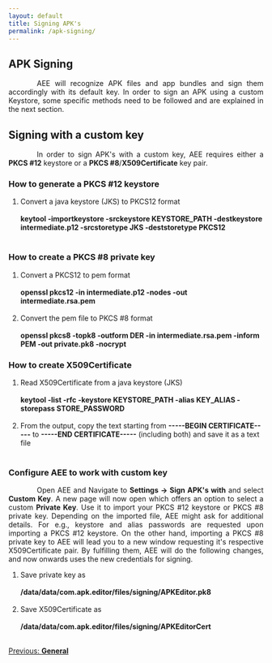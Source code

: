 ```yaml
---
layout: default
title: Signing APK's
permalink: /apk-signing/
---
```


<style>
    tab1 { padding-left: 4em; }
</style>

## APK Signing

<p style="text-align: justify;"><tab1>AEE will recognize APK files and app bundles and sign them accordingly with its default key. In order to sign an APK using a custom Keystore, some specific methods need to be followed and are explained in the next section.</tab1></p>

## Signing with a custom key

<p style="text-align: justify;"><tab1>In order to sign APK's with a custom key, AEE requires either a <b>PKCS #12</b> keystore or a <b>PKCS #8</b>/<b>X509Certificate</b> key pair.</tab1></p>

### How to generate a PKCS #12 keystore

<ol>
    <li>Convert a java keystore (JKS) to PKCS12 format<br><br><b>keytool -importkeystore -srckeystore KEYSTORE_PATH -destkeystore intermediate.p12 -srcstoretype JKS -deststoretype PKCS12</b><br><br></li>
</ol>

### How to create a PKCS #8 private key

<ol>
    <li>Convert a PKCS12 to pem format<br><br><b>openssl pkcs12 -in intermediate.p12 -nodes -out intermediate.rsa.pem</b><br><br></li>
    <li>Convert the pem file to PKCS #8 format<br><br><b>openssl pkcs8 -topk8 -outform DER -in intermediate.rsa.pem -inform PEM -out private.pk8 -nocrypt</b><br></li>
</ol>

### How to create X509Certificate

<ol>
    <li>Read X509Certificate from a java keystore (JKS)<br><br><b>keytool -list -rfc -keystore KEYSTORE_PATH -alias KEY_ALIAS -storepass STORE_PASSWORD</b><br><br></li>
    <li>From the output, copy the text starting from <b>-----BEGIN CERTIFICATE-----</b> to <b>-----END CERTIFICATE-----</b> (including both) and save it as a text file<br><br></li>
</ol>

### Configure AEE to work with custom key

<p style="text-align: justify;"><tab1>Open AEE and Navigate to <b>Settings -> Sign APK's with</b> and select <b>Custom Key</b>. A new page will now open which offers an option to select a custom <b>Private Key</b>. Use it to import your PKCS #12 keystore or PKCS #8 private key. Depending on the imported file, AEE might ask for additional details. For e.g., keystore and alias passwords are requested upon importing a PKCS #12 keystore. On the other hand, importing a PKCS #8 private key to AEE will lead you to a new window requesting it's respective X509Certificate pair. By fulfilling them, AEE will do the following changes, and now onwards uses the new credentials for signing.</tab1></p>

<ol>
    <li>Save private key as<br><br><b>/data/data/com.apk.editor/files/signing/APKEditor.pk8</b><br><br></li>
    <li>Save X509Certificate as<br><br><b>/data/data/com.apk.editor/files/signing/APKEditorCert</b><br><br></li>
</ol>

<p style="color: blue; text-align: start"><a href="{{ site.github.url }}/general/">Previous: <b>General</b></a></p>
